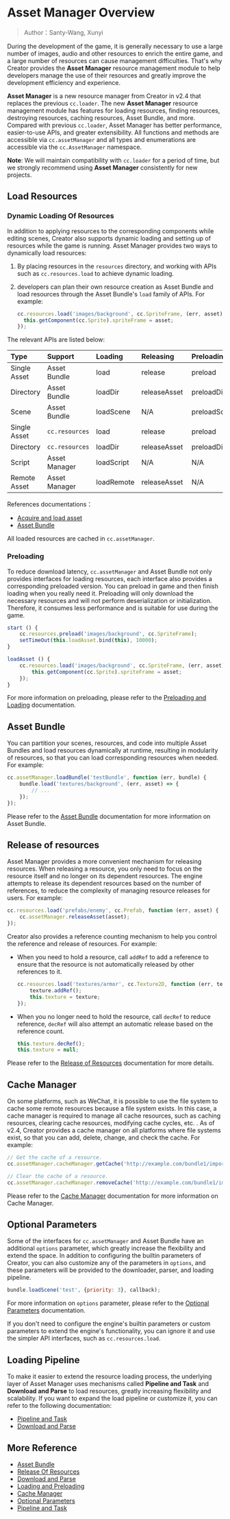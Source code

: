 # Asset Manager Overview

> Author：Santy-Wang, Xunyi

During the development of the game, it is generally necessary to use a large number of images, audio and other resources to enrich the entire game, and a large number of resources can cause management difficulties. That's why Creator provides the **Asset Manager** resource management module to help developers manage the use of their resources and greatly improve the development efficiency and experience.

**Asset Manager** is a new resource manager from Creator in v2.4 that replaces the previous `cc.loader`. The new **Asset Manager** resource management module has features for loading resources, finding resources, destroying resources, caching resources, Asset Bundle, and more. Compared with previous `cc.loader`, Asset Manager has better performance, easier-to-use APIs, and greater extensibility. All functions and methods are accessible via `cc.assetManager` and all types and enumerations are accessible via the `cc.AssetManager` namespace.

**Note**: We will maintain compatibility with `cc.loader` for a period of time, but we strongly recommend using **Asset Manager** consistently for new projects.

## Load Resources

### Dynamic Loading Of Resources

In addition to applying resources to the corresponding components while editing scenes, Creator also supports dynamic loading and setting up of resources while the game is running. Asset Manager provides two ways to dynamically load resources:

1. By placing resources in the `resources` directory, and working with APIs such as `cc.resources.load` to achieve dynamic loading.
2. developers can plan their own resource creation as Asset Bundle and load resources through the Asset Bundle's `load` family of APIs. For example:

    ```js
    cc.resources.load('images/background', cc.SpriteFrame, (err, asset) => {
      this.getComponent(cc.Sprite).spriteFrame = asset;
    });
    ```

The relevant APIs are listed below:

| Type | Support | Loading | Releasing | Preloading | Querying | Search |
| :-- | :-- | :-- | :-- | :-- | :-- |:-- |
| Single Asset | Asset Bundle   | load       | release      | preload      | get | getInfoWithPath |
| Directory    | Asset Bundle   | loadDir    | releaseAsset | preloadDir   | N/A | getDirWithPath  |
| Scene        | Asset Bundle   | loadScene  | N/A          | preloadScene | N/A | getSceneInfo    |
| Single Asset | `cc.resources` | load       | release      | preload      | get | getInfoWithPath |
| Directory    | `cc.resources` | loadDir    | releaseAsset | preloadDir   | N/A | getDirWithPath  |
| Script       | Asset Manager  | loadScript | N/A          | N/A          | N/A | N/A             |
| Remote Asset | Asset Manager  | loadRemote | releaseAsset | N/A          | N/A | N/A             |

References documentations：

- [Acquire and load asset](../scripting/load-assets.md)
- [Asset Bundle](../scripting/asset-bundle.md)

All loaded resources are cached in `cc.assetManager`.

### Preloading

To reduce download latency, `cc.assetManager` and Asset Bundle not only provides interfaces for loading resources, each interface also provides a corresponding preloaded version. You can preload in game and then finish loading when you really need it. Preloading will only download the necessary resources and will not perform deserialization or initialization. Therefore, it consumes less performance and is suitable for use during the game.

```js
start () {
    cc.resources.preload('images/background', cc.SpriteFrame);
    setTimeOut(this.loadAsset.bind(this), 10000);
}

loadAsset () {
    cc.resources.load('images/background', cc.SpriteFrame, (err, asset) => {
        this.getComponent(cc.Sprite).spriteFrame = asset;
    });
}
```

For more information on preloading, please refer to the [Preloading and Loading](preload-load.md) documentation.

## Asset Bundle

You can partition your scenes, resources, and code into multiple Asset Bundles and load resources dynamically at runtime, resulting in modularity of resources, so that you can load corresponding resources when needed. For example:

```js
cc.assetManager.loadBundle('testBundle', function (err, bundle) {
    bundle.load('textures/background', (err, asset) => {
        // ...
    });
});
```

Please refer to the [Asset Bundle](bundle.md) documentation for more information on Asset Bundle.

## Release of resources

Asset Manager provides a more convenient mechanism for releasing resources. When releasing a resource, you only need to focus on the resource itself and no longer on its dependent resources. The engine attempts to release its dependent resources based on the number of references, to reduce the complexity of managing resource releases for users. For example:

```js
cc.resources.load('prefabs/enemy', cc.Prefab, function (err, asset) {
    cc.assetManager.releaseAsset(asset);
});
```

Creator also provides a reference counting mechanism to help you control the reference and release of resources. For example:

- When you need to hold a resource, call `addRef` to add a reference to ensure that the resource is not automatically released by other references to it.

  ```js
  cc.resources.load('textures/armor', cc.Texture2D, function (err, texture) {
      texture.addRef();
      this.texture = texture;
  });
  ```

- When you no longer need to hold the resource, call `decRef` to reduce reference, `decRef` will also attempt an automatic release based on the reference count.

  ```js
  this.texture.decRef();
  this.texture = null;
  ```

Please refer to the [Release of Resources](release-manager.md) documentation for more details.

## Cache Manager

On some platforms, such as WeChat, it is possible to use the file system to cache some remote resources because a file system exists. In this case, a cache manager is required to manage all cache resources, such as caching resources, clearing cache resources, modifying cache cycles, etc. . As of v2.4, Creator provides a cache manager on all platforms where file systems exist, so that you can add, delete, change, and check the cache. For example:

```js
// Get the cache of a resource.
cc.assetManager.cacheManager.getCache('http://example.com/bundle1/import/9a/9aswe123-dsqw-12xe-123xqawe12.json');

// Clear the cache of a resource.
cc.assetManager.cacheManager.removeCache('http://example.com/bundle1/import/9a/9aswe123-dsqw-12xe-123xqawe12.json');
```

Please refer to the [Cache Manager](cache-manager.md) documentation for more information on Cache Manager.

## Optional Parameters

Some of the interfaces for `cc.assetManager` and Asset Bundle have an additional `options` parameter, which greatly increase the flexibility and extend the space. In addition to configuring the builtin parameters of Creator, you can also customize any of the parameters in `options`, and these parameters will be provided to the downloader, parser, and loading pipeline.

```js
bundle.loadScene('test', {priority: 3}, callback);
```

For more information on `options` parameter, please refer to the [Optional Parameters](options.md) documentation.

If you don't need to configure the engine's builtin parameters or custom parameters to extend the engine's functionality, you can ignore it and use the simpler API interfaces, such as `cc.resources.load`.

## Loading Pipeline

To make it easier to extend the resource loading process, the underlying layer of Asset Manager uses mechanisms called **Pipeline and Task** and **Download and Parse** to load resources, greatly increasing flexibility and scalability. If you want to expand the load pipeline or customize it, you can refer to the following documentation:

- [Pipeline and Task](pipeline-task.md)
- [Download and Parse](downloader-parser.md)

## More Reference

- [Asset Bundle](bundle.md)
- [Release Of Resources](release-manager.md)
- [Download and Parse](downloader-parser.md)
- [Loading and Preloading](preload-load.md)
- [Cache Manager](cache-manager.md)
- [Optional Parameters](options.md)
- [Pipeline and Task](pipeline-task.md)
